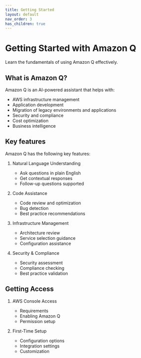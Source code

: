 ```yaml
---
title: Getting Started
layout: default
nav_order: 3
has_children: true
---
```


# Getting Started with Amazon Q

Learn the fundamentals of using Amazon Q effectively.

## What is Amazon Q?

Amazon Q is an AI-powered assistant that helps with:

* AWS infrastructure management
* Application development
* Migration of legacy environments and applications
* Security and compliance
* Cost optimization
* Business intelligence

## Key features

Amazon Q has the following key features:

1. Natural Language Understanding
   - Ask questions in plain English
   - Get contextual responses
   - Follow-up questions supported

2. Code Assistance
   - Code review and optimization
   - Bug detection
   - Best practice recommendations

3. Infrastructure Management
   - Architecture review
   - Service selection guidance
   - Configuration assistance

4. Security & Compliance
   - Security assessment
   - Compliance checking
   - Best practice validation

## Getting Access

1. AWS Console Access
   - Requirements
   - Enabling Amazon Q
   - Permission setup

2. First-Time Setup
   - Configuration options
   - Integration settings
   - Customization
